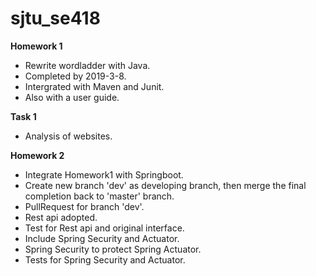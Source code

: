 # sjtu_se418

**Homework 1**
- Rewrite wordladder with Java.
- Completed by 2019-3-8.
- Intergrated with Maven and Junit.
- Also with a user guide.

**Task 1**
- Analysis of websites.

**Homework 2**
- Integrate Homework1 with Springboot.
- Create new branch 'dev' as developing branch, then merge the final completion back to 'master' branch.
- PullRequest for branch 'dev'.
- Rest api adopted.
- Test for Rest api and original interface.
- Include Spring Security and Actuator.
- Spring Security to protect Spring Actuator.
- Tests for Spring Security and Actuator.

